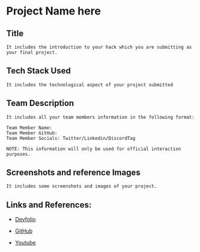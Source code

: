 # Project Name here

## Title

``It includes the introduction to your hack which you are submitting as your final project. ``

## Tech Stack Used

``It includes the technological aspect of your project submitted``

## Team Description

``It includes all your team members information in the following format: ``

```
Team Member Name: 
Team Member GitHub: 
Team Member Socials: Twitter/Linkedin/DiscordTag
```

``NOTE: This information will only be used for official interaction purposes.``

## Screenshots and reference Images

``It includes some screenshots and images of your project.``

## Links and References: 

- [Devfolio](your_devfolio_link_here)

- [GitHub](your_github_link_here)

- [Youtube](your_demo_video_link_here)
